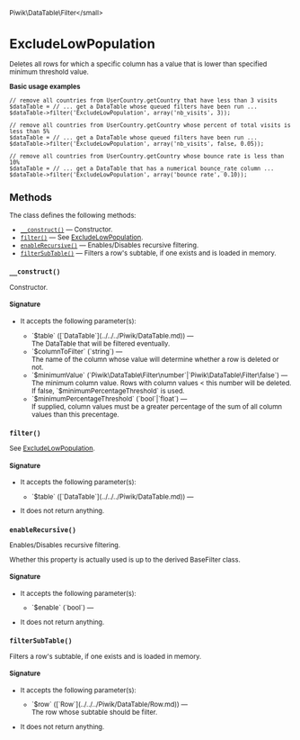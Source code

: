 <small>Piwik\DataTable\Filter\</small>

ExcludeLowPopulation
====================

Deletes all rows for which a specific column has a value that is lower than specified minimum threshold value.

**Basic usage examples**

    // remove all countries from UserCountry.getCountry that have less than 3 visits
    $dataTable = // ... get a DataTable whose queued filters have been run ...
    $dataTable->filter('ExcludeLowPopulation', array('nb_visits', 3));

    // remove all countries from UserCountry.getCountry whose percent of total visits is less than 5%
    $dataTable = // ... get a DataTable whose queued filters have been run ...
    $dataTable->filter('ExcludeLowPopulation', array('nb_visits', false, 0.05));

    // remove all countries from UserCountry.getCountry whose bounce rate is less than 10%
    $dataTable = // ... get a DataTable that has a numerical bounce_rate column ...
    $dataTable->filter('ExcludeLowPopulation', array('bounce_rate', 0.10));

Methods
-------

The class defines the following methods:

- [`__construct()`](#__construct) &mdash; Constructor.
- [`filter()`](#filter) &mdash; See [ExcludeLowPopulation](/api-reference/Piwik/DataTable/Filter/ExcludeLowPopulation).
- [`enableRecursive()`](#enablerecursive) &mdash; Enables/Disables recursive filtering.
- [`filterSubTable()`](#filtersubtable) &mdash; Filters a row's subtable, if one exists and is loaded in memory.

<a name="__construct" id="__construct"></a>
<a name="__construct" id="__construct"></a>
### `__construct()`

Constructor.

#### Signature

-  It accepts the following parameter(s):

   <ul>
   <li>
      <div markdown="1" class="parameter">
      `$table` ([`DataTable`](../../../Piwik/DataTable.md)) &mdash;

      <div markdown="1" class="param-desc"> The DataTable that will be filtered eventually.</div>

      <div style="clear:both;"/>

      </div>
   </li>
   <li>
      <div markdown="1" class="parameter">
      `$columnToFilter` (`string`) &mdash;

      <div markdown="1" class="param-desc"> The name of the column whose value will determine whether a row is deleted or not.</div>

      <div style="clear:both;"/>

      </div>
   </li>
   <li>
      <div markdown="1" class="parameter">
      `$minimumValue` (`Piwik\DataTable\Filter\number`|`Piwik\DataTable\Filter\false`) &mdash;

      <div markdown="1" class="param-desc"> The minimum column value. Rows with column values < this number will be deleted. If false, `$minimumPercentageThreshold` is used.</div>

      <div style="clear:both;"/>

      </div>
   </li>
   <li>
      <div markdown="1" class="parameter">
      `$minimumPercentageThreshold` (`bool`|`float`) &mdash;

      <div markdown="1" class="param-desc"> If supplied, column values must be a greater percentage of the sum of all column values than this precentage.</div>

      <div style="clear:both;"/>

      </div>
   </li>
   </ul>

<a name="filter" id="filter"></a>
<a name="filter" id="filter"></a>
### `filter()`

See [ExcludeLowPopulation](/api-reference/Piwik/DataTable/Filter/ExcludeLowPopulation).

#### Signature

-  It accepts the following parameter(s):

   <ul>
   <li>
      <div markdown="1" class="parameter">
      `$table` ([`DataTable`](../../../Piwik/DataTable.md)) &mdash;

      <div markdown="1" class="param-desc"></div>

      <div style="clear:both;"/>

      </div>
   </li>
   </ul>
- It does not return anything.

<a name="enablerecursive" id="enablerecursive"></a>
<a name="enableRecursive" id="enableRecursive"></a>
### `enableRecursive()`

Enables/Disables recursive filtering.

Whether this property is actually used
is up to the derived BaseFilter class.

#### Signature

-  It accepts the following parameter(s):

   <ul>
   <li>
      <div markdown="1" class="parameter">
      `$enable` (`bool`) &mdash;

      <div markdown="1" class="param-desc"></div>

      <div style="clear:both;"/>

      </div>
   </li>
   </ul>
- It does not return anything.

<a name="filtersubtable" id="filtersubtable"></a>
<a name="filterSubTable" id="filterSubTable"></a>
### `filterSubTable()`

Filters a row's subtable, if one exists and is loaded in memory.

#### Signature

-  It accepts the following parameter(s):

   <ul>
   <li>
      <div markdown="1" class="parameter">
      `$row` ([`Row`](../../../Piwik/DataTable/Row.md)) &mdash;

      <div markdown="1" class="param-desc"> The row whose subtable should be filter.</div>

      <div style="clear:both;"/>

      </div>
   </li>
   </ul>
- It does not return anything.

